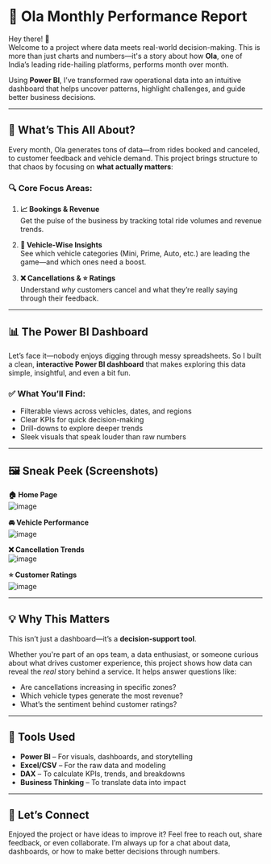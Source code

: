 # 🚖 Ola Monthly Performance Report

Hey there! 👋  
Welcome to a project where data meets real-world decision-making. This is more than just charts and numbers—it's a story about how **Ola**, one of India’s leading ride-hailing platforms, performs month over month.

Using **Power BI**, I’ve transformed raw operational data into an intuitive dashboard that helps uncover patterns, highlight challenges, and guide better business decisions.

---

## 🎯 What’s This All About?

Every month, Ola generates tons of data—from rides booked and canceled, to customer feedback and vehicle demand. This project brings structure to that chaos by focusing on **what actually matters**:

### 🔍 Core Focus Areas:
1. **📈 Bookings & Revenue**  
   Get the pulse of the business by tracking total ride volumes and revenue trends.

2. **🚗 Vehicle-Wise Insights**  
   See which vehicle categories (Mini, Prime, Auto, etc.) are leading the game—and which ones need a boost.

3. **❌ Cancellations & ⭐ Ratings**  
   Understand *why* customers cancel and what they’re really saying through their feedback.

---

## 📊 The Power BI Dashboard

Let’s face it—nobody enjoys digging through messy spreadsheets. So I built a clean, **interactive Power BI dashboard** that makes exploring this data simple, insightful, and even a bit fun.

### ✅ What You’ll Find:
- Filterable views across vehicles, dates, and regions  
- Clear KPIs for quick decision-making  
- Drill-downs to explore deeper trends  
- Sleek visuals that speak louder than raw numbers

---

## 🖼️ Sneak Peek (Screenshots)

**🏠 Home Page**  
![image](https://github.com/user-attachments/assets/b55680be-36f1-4059-a58e-86c97bf2270e)

**🚘 Vehicle Performance**  
![image](https://github.com/user-attachments/assets/f1ad6c8d-75de-4a07-959a-aab5a08a960d)

**❌ Cancellation Trends**  
![image](https://github.com/user-attachments/assets/b0c694a5-42cd-4bcd-b1d2-f6fe38b36383)

**⭐ Customer Ratings**  
![image](https://github.com/user-attachments/assets/1bb05edc-50fe-449f-bad8-6781b07be68b)

---

## 💡 Why This Matters

This isn’t just a dashboard—it’s a **decision-support tool**.

Whether you're part of an ops team, a data enthusiast, or someone curious about what drives customer experience, this project shows how data can reveal the *real* story behind a service. It helps answer questions like:
- Are cancellations increasing in specific zones?
- Which vehicle types generate the most revenue?
- What’s the sentiment behind customer ratings?

---

## 🧰 Tools Used

- **Power BI** – For visuals, dashboards, and storytelling  
- **Excel/CSV** – For the raw data and modeling  
- **DAX** – To calculate KPIs, trends, and breakdowns  
- **Business Thinking** – To translate data into impact  

---

## 🤝 Let’s Connect

Enjoyed the project or have ideas to improve it? Feel free to reach out, share feedback, or even collaborate. I’m always up for a chat about data, dashboards, or how to make better decisions through numbers.
